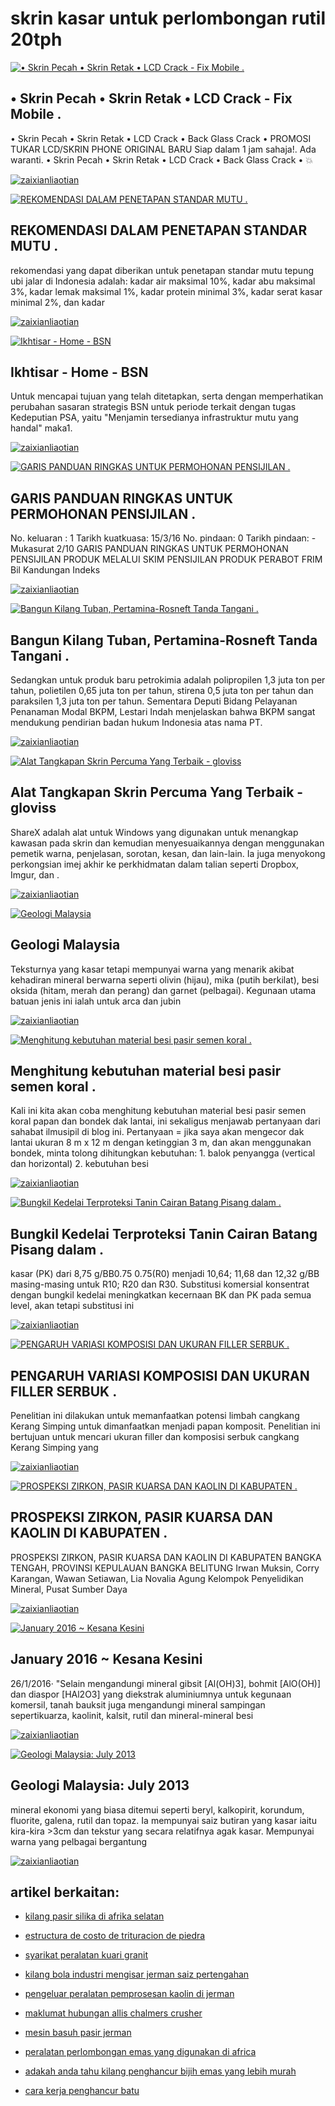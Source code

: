 # skrin kasar untuk perlombongan rutil 20tph
<a href="https://mnn.zoosnet.net/LR/Chatpre.aspx?id=MNN94995150&p=https://topgrinding.com/" target="_blank">![• Skrin Pecah • Skrin Retak • LCD Crack - Fix Mobile .](https://github.com/technlg/images/blob/main/7.jpg)</a>
## • Skrin Pecah • Skrin Retak • LCD Crack - Fix Mobile .
• Skrin Pecah • Skrin Retak • LCD Crack • Back Glass Crack • PROMOSI TUKAR LCD/SKRIN PHONE ORIGINAL BARU Siap dalam 1 jam sahaja!. Ada waranti. • Skrin Pecah • Skrin Retak • LCD Crack • Back Glass Crack • 💥
<a href="https://mnn.zoosnet.net/LR/Chatpre.aspx?id=MNN94995150&p=https://topgrinding.com/" target="_blank"><img src="https://github.com/technlg/images/raw/main/chat11.jpg" alt="zaixianliaotian"/></a><a href="//whatsapp.shibangsoft.com/WhatsApp.php" ><img src="https://github.com/technlg/images/raw/main/chat11.png" alt=""></a>
<a href="https://mnn.zoosnet.net/LR/Chatpre.aspx?id=MNN94995150&p=https://topgrinding.com/" target="_blank">![REKOMENDASI DALAM PENETAPAN STANDAR MUTU .](https://github.com/technlg/images/blob/main/15.jpg)</a>
## REKOMENDASI DALAM PENETAPAN STANDAR MUTU .
rekomendasi yang dapat diberikan untuk penetapan standar mutu tepung ubi jalar di Indonesia adalah: kadar air maksimal 10%, kadar abu maksimal 3%, kadar lemak maksimal 1%, kadar protein minimal 3%, kadar serat kasar minimal 2%, dan kadar 
<a href="https://mnn.zoosnet.net/LR/Chatpre.aspx?id=MNN94995150&p=https://topgrinding.com/" target="_blank"><img src="https://github.com/technlg/images/raw/main/chat11.jpg" alt="zaixianliaotian"/></a><a href="//whatsapp.shibangsoft.com/WhatsApp.php" ><img src="https://github.com/technlg/images/raw/main/chat11.png" alt=""></a>
<a href="https://mnn.zoosnet.net/LR/Chatpre.aspx?id=MNN94995150&p=https://topgrinding.com/" target="_blank">![Ikhtisar - Home - BSN](https://github.com/technlg/images/blob/main/63.jpg)</a>
## Ikhtisar - Home - BSN
Untuk mencapai tujuan yang telah ditetapkan, serta dengan memperhatikan perubahan sasaran strategis BSN untuk periode terkait dengan tugas Kedeputian PSA, yaitu "Menjamin tersedianya infrastruktur mutu yang handal" maka1.
<a href="https://mnn.zoosnet.net/LR/Chatpre.aspx?id=MNN94995150&p=https://topgrinding.com/" target="_blank"><img src="https://github.com/technlg/images/raw/main/chat11.jpg" alt="zaixianliaotian"/></a><a href="//whatsapp.shibangsoft.com/WhatsApp.php" ><img src="https://github.com/technlg/images/raw/main/chat11.png" alt=""></a>
<a href="https://mnn.zoosnet.net/LR/Chatpre.aspx?id=MNN94995150&p=https://topgrinding.com/" target="_blank">![GARIS PANDUAN RINGKAS UNTUK PERMOHONAN PENSIJILAN .](https://github.com/technlg/images/blob/main/61.jpg)</a>
## GARIS PANDUAN RINGKAS UNTUK PERMOHONAN PENSIJILAN .
No. keluaran : 1 Tarikh kuatkuasa: 15/3/16 No. pindaan: 0 Tarikh pindaan: - Mukasurat 2/10 GARIS PANDUAN RINGKAS UNTUK PERMOHONAN PENSIJILAN PRODUK MELALUI SKIM PENSIJILAN PRODUK PERABOT FRIM Bil Kandungan Indeks
<a href="https://mnn.zoosnet.net/LR/Chatpre.aspx?id=MNN94995150&p=https://topgrinding.com/" target="_blank"><img src="https://github.com/technlg/images/raw/main/chat11.jpg" alt="zaixianliaotian"/></a><a href="//whatsapp.shibangsoft.com/WhatsApp.php" ><img src="https://github.com/technlg/images/raw/main/chat11.png" alt=""></a>
<a href="https://mnn.zoosnet.net/LR/Chatpre.aspx?id=MNN94995150&p=https://topgrinding.com/" target="_blank">![Bangun Kilang Tuban, Pertamina-Rosneft Tanda Tangani .](https://github.com/technlg/images/blob/main/14.jpg)</a>
## Bangun Kilang Tuban, Pertamina-Rosneft Tanda Tangani .
Sedangkan untuk produk baru petrokimia adalah polipropilen 1,3 juta ton per tahun, polietilen 0,65 juta ton per tahun, stirena 0,5 juta ton per tahun dan paraksilen 1,3 juta ton per tahun. Sementara Deputi Bidang Pelayanan Penanaman Modal BKPM, Lestari Indah menjelaskan bahwa BKPM sangat mendukung pendirian badan hukum Indonesia atas nama PT.
<a href="https://mnn.zoosnet.net/LR/Chatpre.aspx?id=MNN94995150&p=https://topgrinding.com/" target="_blank"><img src="https://github.com/technlg/images/raw/main/chat11.jpg" alt="zaixianliaotian"/></a><a href="//whatsapp.shibangsoft.com/WhatsApp.php" ><img src="https://github.com/technlg/images/raw/main/chat11.png" alt=""></a>
<a href="https://mnn.zoosnet.net/LR/Chatpre.aspx?id=MNN94995150&p=https://topgrinding.com/" target="_blank">![Alat Tangkapan Skrin Percuma Yang Terbaik - gloviss](https://github.com/technlg/images/blob/main/8.jpg)</a>
## Alat Tangkapan Skrin Percuma Yang Terbaik - gloviss
ShareX adalah alat untuk Windows yang digunakan untuk menangkap kawasan pada skrin dan kemudian menyesuaikannya dengan menggunakan pemetik warna, penjelasan, sorotan, kesan, dan lain-lain. Ia juga menyokong perkongsian imej akhir ke perkhidmatan dalam talian seperti Dropbox, Imgur, dan .
<a href="https://mnn.zoosnet.net/LR/Chatpre.aspx?id=MNN94995150&p=https://topgrinding.com/" target="_blank"><img src="https://github.com/technlg/images/raw/main/chat11.jpg" alt="zaixianliaotian"/></a><a href="//whatsapp.shibangsoft.com/WhatsApp.php" ><img src="https://github.com/technlg/images/raw/main/chat11.png" alt=""></a>
<a href="https://mnn.zoosnet.net/LR/Chatpre.aspx?id=MNN94995150&p=https://topgrinding.com/" target="_blank">![Geologi Malaysia](https://github.com/technlg/images/blob/main/58.jpg)</a>
## Geologi Malaysia
Teksturnya yang kasar tetapi mempunyai warna yang menarik akibat kehadiran mineral berwarna seperti olivin (hijau), mika (putih berkilat), besi oksida (hitam, merah dan perang) dan garnet (pelbagai). Kegunaan utama batuan jenis ini ialah untuk arca dan jubin
<a href="https://mnn.zoosnet.net/LR/Chatpre.aspx?id=MNN94995150&p=https://topgrinding.com/" target="_blank"><img src="https://github.com/technlg/images/raw/main/chat11.jpg" alt="zaixianliaotian"/></a><a href="//whatsapp.shibangsoft.com/WhatsApp.php" ><img src="https://github.com/technlg/images/raw/main/chat11.png" alt=""></a>
<a href="https://mnn.zoosnet.net/LR/Chatpre.aspx?id=MNN94995150&p=https://topgrinding.com/" target="_blank">![Menghitung kebutuhan material besi pasir semen koral .](https://github.com/technlg/images/blob/main/61.jpg)</a>
## Menghitung kebutuhan material besi pasir semen koral .
Kali ini kita akan coba menghitung kebutuhan material besi pasir semen koral papan dan bondek dak lantai, ini sekaligus menjawab pertanyaan dari sahabat ilmusipil di blog ini. Pertanyaan = jika saya akan mengecor dak lantai ukuran 8 m x 12 m dengan ketinggian 3 m, dan akan menggunakan bondek, minta tolong dihitungkan kebutuhan: 1. balok penyangga (vertical dan horizontal) 2. kebutuhan besi 
<a href="https://mnn.zoosnet.net/LR/Chatpre.aspx?id=MNN94995150&p=https://topgrinding.com/" target="_blank"><img src="https://github.com/technlg/images/raw/main/chat11.jpg" alt="zaixianliaotian"/></a><a href="//whatsapp.shibangsoft.com/WhatsApp.php" ><img src="https://github.com/technlg/images/raw/main/chat11.png" alt=""></a>
<a href="https://mnn.zoosnet.net/LR/Chatpre.aspx?id=MNN94995150&p=https://topgrinding.com/" target="_blank">![Bungkil Kedelai Terproteksi Tanin Cairan Batang Pisang dalam .](https://github.com/technlg/images/blob/main/21.jpg)</a>
## Bungkil Kedelai Terproteksi Tanin Cairan Batang Pisang dalam .
kasar (PK) dari 8,75 g/BB0.75 0.75(R0) menjadi 10,64; 11,68 dan 12,32 g/BB masing-masing untuk R10; R20 dan R30. Substitusi komersial konsentrat dengan bungkil kedelai meningkatkan kecernaan BK dan PK pada semua level, akan tetapi substitusi ini
<a href="https://mnn.zoosnet.net/LR/Chatpre.aspx?id=MNN94995150&p=https://topgrinding.com/" target="_blank"><img src="https://github.com/technlg/images/raw/main/chat11.jpg" alt="zaixianliaotian"/></a><a href="//whatsapp.shibangsoft.com/WhatsApp.php" ><img src="https://github.com/technlg/images/raw/main/chat11.png" alt=""></a>
<a href="https://mnn.zoosnet.net/LR/Chatpre.aspx?id=MNN94995150&p=https://topgrinding.com/" target="_blank">![PENGARUH VARIASI KOMPOSISI DAN UKURAN FILLER SERBUK .](https://github.com/technlg/images/blob/main/22.jpg)</a>
## PENGARUH VARIASI KOMPOSISI DAN UKURAN FILLER SERBUK .
Penelitian ini dilakukan untuk memanfaatkan potensi limbah cangkang Kerang Simping untuk dimanfaatkan menjadi papan komposit. Penelitian ini bertujuan untuk mencari ukuran filler dan komposisi serbuk cangkang Kerang Simping yang
<a href="https://mnn.zoosnet.net/LR/Chatpre.aspx?id=MNN94995150&p=https://topgrinding.com/" target="_blank"><img src="https://github.com/technlg/images/raw/main/chat11.jpg" alt="zaixianliaotian"/></a><a href="//whatsapp.shibangsoft.com/WhatsApp.php" ><img src="https://github.com/technlg/images/raw/main/chat11.png" alt=""></a>
<a href="https://mnn.zoosnet.net/LR/Chatpre.aspx?id=MNN94995150&p=https://topgrinding.com/" target="_blank">![PROSPEKSI ZIRKON, PASIR KUARSA DAN KAOLIN DI KABUPATEN .](https://github.com/technlg/images/blob/main/62.jpg)</a>
## PROSPEKSI ZIRKON, PASIR KUARSA DAN KAOLIN DI KABUPATEN .
PROSPEKSI ZIRKON, PASIR KUARSA DAN KAOLIN DI KABUPATEN BANGKA TENGAH, PROVINSI KEPULAUAN BANGKA BELITUNG Irwan Muksin, Corry Karangan, Wawan Setiawan, Lia Novalia Agung Kelompok Penyelidikan Mineral, Pusat Sumber Daya
<a href="https://mnn.zoosnet.net/LR/Chatpre.aspx?id=MNN94995150&p=https://topgrinding.com/" target="_blank"><img src="https://github.com/technlg/images/raw/main/chat11.jpg" alt="zaixianliaotian"/></a><a href="//whatsapp.shibangsoft.com/WhatsApp.php" ><img src="https://github.com/technlg/images/raw/main/chat11.png" alt=""></a>
<a href="https://mnn.zoosnet.net/LR/Chatpre.aspx?id=MNN94995150&p=https://topgrinding.com/" target="_blank">![January 2016 ~ Kesana Kesini](https://github.com/technlg/images/blob/main/1.jpg)</a>
## January 2016 ~ Kesana Kesini
26/1/2016· "Selain mengandungi mineral gibsit [Al(OH)3], bohmit [AlO(OH)] dan diaspor [HAl2O3] yang diekstrak aluminiumnya untuk kegunaan komersil, tanah bauksit juga mengandungi mineral sampingan sepertikuarza, kaolinit, kalsit, rutil dan mineral-mineral besi
<a href="https://mnn.zoosnet.net/LR/Chatpre.aspx?id=MNN94995150&p=https://topgrinding.com/" target="_blank"><img src="https://github.com/technlg/images/raw/main/chat11.jpg" alt="zaixianliaotian"/></a><a href="//whatsapp.shibangsoft.com/WhatsApp.php" ><img src="https://github.com/technlg/images/raw/main/chat11.png" alt=""></a>
<a href="https://mnn.zoosnet.net/LR/Chatpre.aspx?id=MNN94995150&p=https://topgrinding.com/" target="_blank">![Geologi Malaysia: July 2013](https://github.com/technlg/images/blob/main/62.jpg)</a>
## Geologi Malaysia: July 2013
mineral ekonomi yang biasa ditemui seperti beryl, kalkopirit, korundum, fluorite, galena, rutil dan topaz. Ia mempunyai saiz butiran yang kasar iaitu kira-kira >3cm dan tekstur yang secara relatifnya agak kasar. Mempunyai warna yang pelbagai bergantung
<a href="https://mnn.zoosnet.net/LR/Chatpre.aspx?id=MNN94995150&p=https://topgrinding.com/" target="_blank"><img src="https://github.com/technlg/images/raw/main/chat11.jpg" alt="zaixianliaotian"/></a><a href="//whatsapp.shibangsoft.com/WhatsApp.php" ><img src="https://github.com/technlg/images/raw/main/chat11.png" alt=""></a>
## artikel berkaitan:
* [kilang pasir silika di afrika selatan](kilang%20pasir%20silika%20di%20afrika%20selatan.md)
* [estructura de costo de trituracion de piedra](estructura%20de%20costo%20de%20trituracion%20de%20piedra.md)
* [syarikat peralatan kuari granit](syarikat%20peralatan%20kuari%20granit.md)
* [kilang bola industri mengisar jerman saiz pertengahan](kilang%20bola%20industri%20mengisar%20jerman%20saiz%20pertengahan.md)
* [pengeluar peralatan pemprosesan kaolin di jerman](pengeluar%20peralatan%20pemprosesan%20kaolin%20di%20jerman.md)
* [maklumat hubungan allis chalmers crusher](maklumat%20hubungan%20allis%20chalmers%20crusher.md)
* [mesin basuh pasir jerman](mesin%20basuh%20pasir%20jerman.md)
* [peralatan perlombongan emas yang digunakan di africa](peralatan%20perlombongan%20emas%20yang%20digunakan%20di%20africa.md)
* [adakah anda tahu kilang penghancur bijih emas yang lebih murah](adakah%20anda%20tahu%20kilang%20penghancur%20bijih%20emas%20yang%20lebih%20murah.md)
* [cara kerja penghancur batu](cara%20kerja%20penghancur%20batu.md)
